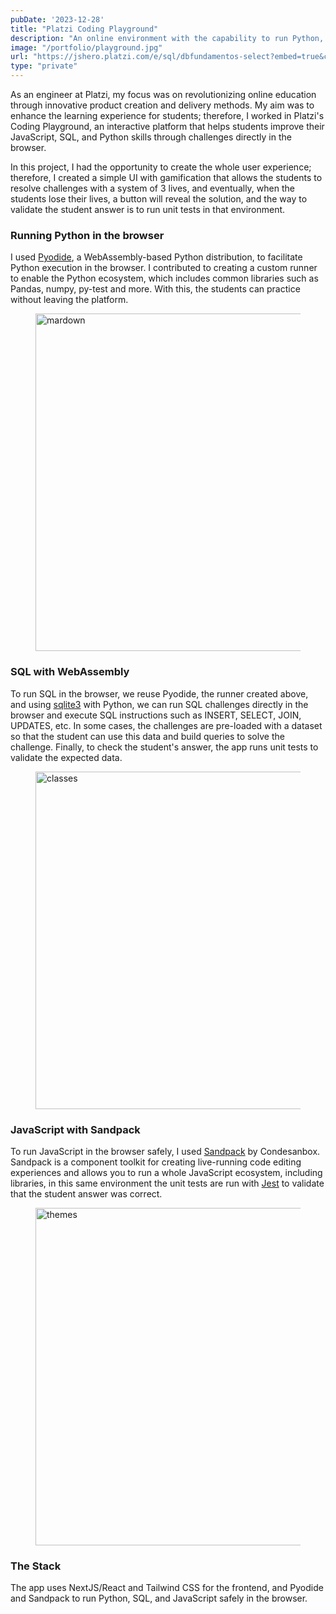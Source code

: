 ```yaml
---
pubDate: '2023-12-28'
title: "Platzi Coding Playground"
description: "An online environment with the capability to run Python, SQL, and JavaScript safely in the browser"
image: "/portfolio/playground.jpg"
url: "https://jshero.platzi.com/e/sql/dbfundamentos-select?embed=true&course=Curso+de+Fundamentos+de+Bases+de+Datos&courseId=1566"
type: "private"
---
```


As an engineer at Platzi, my focus was on revolutionizing online education through innovative product creation and delivery methods. My aim was to enhance the learning experience for students; therefore, I worked in Platzi's Coding Playground, an interactive platform that helps students improve their JavaScript, SQL, and Python skills through challenges directly in the browser. 

In this project, I had the opportunity to create the whole user experience; therefore, I created a simple UI with gamification that allows the students to resolve challenges with a system of 3 lives, and eventually, when the students lose their lives, a button will reveal the solution, and the way to validate the student answer is to run unit tests in that environment.

### Running Python in the browser

I used <a href="https://pyodide.org/en/stable/" target="_blank">Pyodide</a>, a WebAssembly-based Python distribution, to facilitate Python execution in the browser. I contributed to creating a custom runner to enable the Python ecosystem, which includes common libraries such as Pandas, numpy, py-test and more. With this, the students can practice without leaving the platform.

<figure class="h-auto w-auto object-cover md:h-[540px]">
  <Image src="/portfolio/playground_py.jpg" alt="mardown" width="960" height="540" decoding="async" loading="lazy" />
</figure>

### SQL with WebAssembly

To run SQL in the browser, we reuse Pyodide, the runner created above, and using <a href="https://docs.python.org/3/library/sqlite3.html" target="_blank">sqlite3</a> with Python, we can run SQL challenges directly in the browser and execute SQL instructions such as INSERT, SELECT, JOIN, UPDATES, etc. In some cases, the challenges are pre-loaded with a dataset so that the student can use this data and build queries to solve the challenge. Finally, to check the student's answer, the app runs unit tests to validate the expected data.

<figure class="h-auto w-auto object-cover md:h-[540px]">
  <Image src="/portfolio/playground_sql.jpg" alt="classes" width="960" height="540" decoding="async" loading="lazy" />
</figure>

### JavaScript with Sandpack

To run JavaScript in the browser safely, I used <a href="https://sandpack.codesandbox.io/docs" target="_blank">Sandpack</a> by Condesanbox. Sandpack is a component toolkit for creating live-running code editing experiences and allows you to run a whole JavaScript ecosystem, including libraries, in this same environment the unit tests are run with <a href="https://jestjs.io/" target="_blank">Jest</a> to validate that the student answer was correct.

<figure class="h-auto w-auto object-cover md:h-[540px]">
  <Image src="/portfolio/playground_js.jpg" alt="themes" width="960" height="540" decoding="async" loading="lazy" />
</figure>



### The Stack

The app uses NextJS/React and Tailwind CSS for the frontend, and Pyodide and Sandpack to run Python, SQL, and JavaScript safely in the browser.